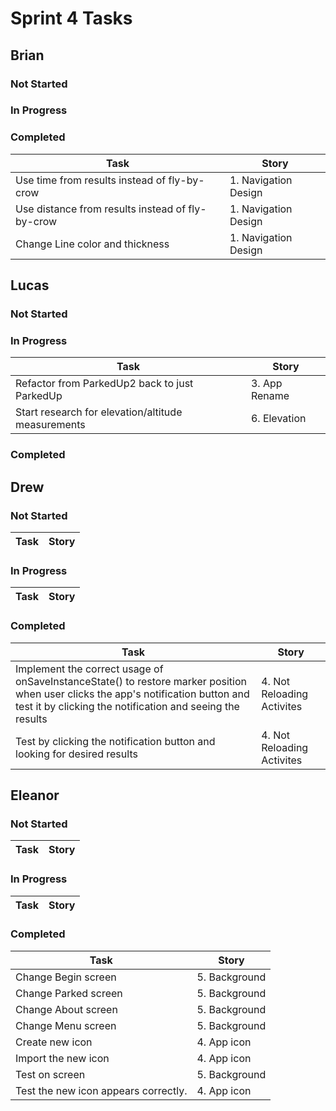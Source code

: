 # Sprint 4 Tasks

## Brian
### Not Started
### In Progress
### Completed
| Task | Story |
| ---- | --- |
| Use time from results instead of fly-by-crow | 1. Navigation Design |
| Use distance from results instead of fly-by-crow | 1. Navigation Design |
| Change Line color and thickness | 1. Navigation Design |

## Lucas
### Not Started
### In Progress
| Task | Story |
| ---- | --- |
| Refactor from ParkedUp2 back to just ParkedUp | 3. App Rename |
| Start research for elevation/altitude measurements | 6. Elevation |
### Completed

## Drew
### Not Started
| Task | Story |
| ---- | --- |
### In Progress
| Task | Story |
| ---- | --- |
### Completed
| Task | Story |
| ---- | --- |
| Implement the correct usage of onSaveInstanceState() to restore marker position when user clicks the app's notification button and test it by clicking the notification and seeing the results | 4. Not Reloading Activites |
| Test by clicking the notification button and looking for desired results | 4. Not Reloading Activites |

## Eleanor
### Not Started
| Task | Story |
| ---- | --- |
### In Progress
| Task | Story 
| ---- | --- |

### Completed
| Task | Story |
| ---- | --- |
| Change Begin screen | 5. Background |
| Change Parked screen | 5. Background |
| Change About screen | 5. Background |
| Change Menu screen | 5. Background |
| Create new icon | 4. App icon |
| Import the new icon | 4. App icon |
| Test on screen | 5. Background |
| Test the new icon appears correctly. | 4. App icon |
